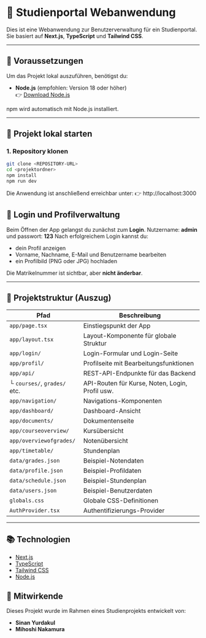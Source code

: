 # 📘 Studienportal Webanwendung

Dies ist eine Webanwendung zur Benutzerverwaltung für ein Studienportal. Sie basiert auf **Next.js**, **TypeScript** und **Tailwind CSS**.

---

## 🔧 Voraussetzungen

Um das Projekt lokal auszuführen, benötigst du:

- **Node.js** (empfohlen: Version 18 oder höher)  
  👉 [Download Node.js](https://nodejs.org/)

npm wird automatisch mit Node.js installiert.

---

## 🚀 Projekt lokal starten

### 1. Repository klonen

```bash
git clone <REPOSITORY-URL>
cd <projektordner>
npm install
npm run dev
```
Die Anwendung ist anschließend erreichbar unter:
👉 http://localhost:3000
## 🔐 Login und Profilverwaltung

Beim Öffnen der App gelangst du zunächst zum **Login**.
Nutzername: **admin** und passwort: **123**
Nach erfolgreichem Login kannst du:

- dein Profil anzeigen
- Vorname, Nachname, E-Mail und Benutzername bearbeiten
- ein Profilbild (PNG oder JPG) hochladen

Die Matrikelnummer ist sichtbar, aber **nicht änderbar**.

---

## 📁 Projektstruktur (Auszug)

| Pfad                            | Beschreibung                                      |
|---------------------------------|---------------------------------------------------|
| `app/page.tsx`                  | Einstiegspunkt der App                           |
| `app/layout.tsx`                | Layout-Komponente für globale Struktur           |
| `app/login/`                    | Login-Formular und Login-Seite                   |
| `app/profil/`                   | Profilseite mit Bearbeitungsfunktionen           |
| `app/api/`                      | REST-API-Endpunkte für das Backend               |
| └ `courses/`, `grades/` etc.    | API-Routen für Kurse, Noten, Login, Profil usw.  |
| `app/navigation/`               | Navigations-Komponenten                         |
| `app/dashboard/`                | Dashboard-Ansicht                                |
| `app/documents/`                | Dokumentenseite                                  |
| `app/courseoverview/`           | Kursübersicht                                    |
| `app/overviewofgrades/`         | Notenübersicht                                   |
| `app/timetable/`                | Stundenplan                                      |
| `data/grades.json`              | Beispiel-Notendaten                              |
| `data/profile.json`             | Beispiel-Profildaten                             |
| `data/schedule.json`            | Beispiel-Stundenplan                             |
| `data/users.json`               | Beispiel-Benutzerdaten                           |
| `globals.css`                   | Globale CSS-Definitionen                         |
| `AuthProvider.tsx`              | Authentifizierungs-Provider                      |

---

## 📚 Technologien

- [Next.js](https://nextjs.org/)
- [TypeScript](https://www.typescriptlang.org/)
- [Tailwind CSS](https://tailwindcss.com/)
- [Node.js](https://nodejs.org/)

## 👥 Mitwirkende

Dieses Projekt wurde im Rahmen eines Studienprojekts entwickelt von:

- **Sinan Yurdakul** 
- **Mihoshi Nakamura**  
